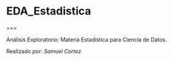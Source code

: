 # EDA_Estadistica
===

Análisis Exploratorio: Materia Estadística para Ciencia de Datos.

Realizado por: *Samuel Cortez*
